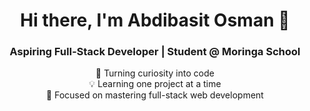 <!-- Profile README for Abdibasit Osman -->

<h1 align="center">Hi there, I'm Abdibasit Osman 👋</h1>
<h3 align="center">Aspiring Full-Stack Developer | Student @ Moringa School</h3>

<p align="center">
  🚀 Turning curiosity into code <br>
  💡 Learning one project at a time <br>
  🎯 Focused on mastering full-stack web development
</p>

